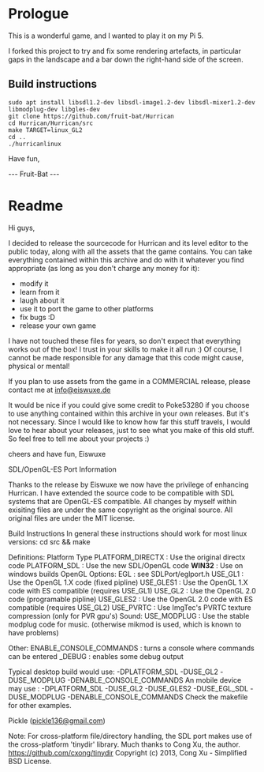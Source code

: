 # Prologue
This is a wonderful game, and I wanted to play it on my Pi 5.

I forked this project to try and fix some rendering artefacts, in particular gaps in the landscape and a bar down the right-hand side of the screen.

## Build instructions
```
sudo apt install libsdl1.2-dev libsdl-image1.2-dev libsdl-mixer1.2-dev libmodplug-dev libgles-dev
git clone https://github.com/fruit-bat/Hurrican
cd Hurrican/Hurrican/src
make TARGET=linux_GL2
cd ..
./hurricanlinux
```

Have fun,

--- Fruit-Bat ---

# Readme

Hi guys,

I decided to release the sourcecode for Hurrican and its level editor to the public today, along with all the assets that the game contains.
You can take everything contained within this archive and do with it whatever you find appropriate (as long as you don't charge any money for it):
- modify it
- learn from it
- laugh about it
- use it to port the game to other platforms
- fix bugs :D
- release your own game

I have not touched these files for years, so don't expect that everything works out of the box! I trust in your skills to make it all run :)
Of course, I cannot be made responsible for any damage that this code might cause, physical or mental!

If you plan to use assets from the game in a COMMERCIAL release, please contact me at
info@eiswuxe.de

It would be nice if you could give some credit to Poke53280 if you choose to use anything contained within this archive in your own releases. But it's not necessary. Since I would like to know how far this stuff travels, I would love to hear about your releases, just to see what you make of this old stuff. So feel free to tell me about your projects :)

cheers and have fun,
Eiswuxe


SDL/OpenGL-ES Port Information

Thanks to the release by Eiswuxe we now have the privilege of enhancing Hurrican. I have extended the source code to be compatible with SDL systems that are OpenGL-ES compatible.
All changes by myself within exisiting files are under the same copyright as the original source. All original files are under the MIT license.

Build Instructions
In general these instructions should work for most linux versions:
cd src && make

Definitions:
  Platform Type
	PLATFORM_DIRECTX : Use the original directx code
	PLATFORM_SDL     : Use the new SDL/OpenGL code
	__WIN32__	 : Use on windows builds
  OpenGL Options:
  	EGL		 : see SDLPort/eglport.h
	USE_GL1          : Use the OpenGL 1.X code (fixed pipline)
	USE_GLES1        : Use the OpenGL 1.X code with ES compatible (requires USE_GL1)
	USE_GL2          : Use the OpenGL 2.0 code (programable pipline)
	USE_GLES2        : Use the OpenGL 2.0 code with ES compatible (requires USE_GL2)
	USE_PVRTC	 : Use ImgTec's PVRTC texture compression (only for PVR gpu's)
  Sound:
  	USE_MODPLUG      : Use the stable modplug code for music. (otherwise mikmod is used, which is known to have problems)
  	
  Other:
  	ENABLE_CONSOLE_COMMANDS : turns a console where commands can be entered
  	_DEBUG			: enables some debug output
  	
  	
 Typical desktop build would use: -DPLATFORM_SDL -DUSE_GL2 -DUSE_MODPLUG -DENABLE_CONSOLE_COMMANDS
 An mobile device may use : -DPLATFORM_SDL -DUSE_GL2 -DUSE_GLES2 -DUSE_EGL_SDL -DUSE_MODPLUG -DENABLE_CONSOLE_COMMANDS
 Check the makefile for other examples.
 
 Pickle (pickle136@gmail.com)

Note: For cross-platform file/directory handling, the SDL port makes use of the cross-platform 'tinydir' library. Much thanks to Cong Xu, the author. https://github.com/cxong/tinydir Copyright (c) 2013, Cong Xu  - Simplified BSD License.

